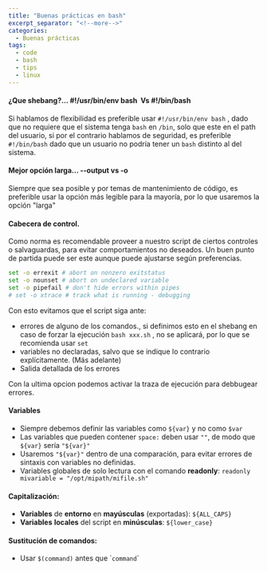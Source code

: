 ```yaml
---
title: "Buenas prácticas en bash"
excerpt_separator: "<!--more-->"
categories:
  - Buenas prácticas
tags:
  - code
  - bash
  - tips
  - linux
---
```


#### ¿Que shebang?... #!/usr/bin/env bash  Vs  #!/bin/bash
Si hablamos de flexibilidad es preferible usar `#!/usr/bin/env bash` , dado que no requiere que el sistema tenga `bash` en `/bin`, solo que este en el path del usuario, si por el contrario hablamos de seguridad, es preferible `#!/bin/bash` dado que un usuario no podría tener un `bash` distinto al del sistema.

#### Mejor opción larga... --output vs -o
Siempre que sea posible y por temas de mantenimiento de código, es preferible usar la opción más legible para la mayoría, por lo que usaremos la opción "larga"


#### Cabecera de control.
Como norma es recomendable proveer a nuestro script de ciertos controles o salvaguardas, para evitar comportamientos no deseados.
Un buen punto de partida puede ser este aunque puede ajustarse según preferencias.

```bash
set -o errexit # abort on nonzero exitstatus
set -o nounset # abort on undeclared variable
set -o pipefail # don't hide errors within pipes
# set -o xtrace # track what is running - debugging
```

Con esto evitamos que el script siga ante:
* errores de alguno de los comandos., si definimos esto en el shebang en caso de forzar la ejecución `bash xxx.sh` , no se aplicará, por lo que se recomienda usar `set`
* variables no declaradas, salvo que se indique lo contrario explícitamente. (Más adelante)
* Salida detallada de los errores 

Con la ultima opcion podemos activar la traza de ejecución para debbugear errores.

#### Variables
* Siempre debemos definir las variables como `${var}` y no como `$var`
* Las variables que pueden contener `space:` deben usar `""`, de modo que `${var}` sería `"${var}"`
* Usaremos `"${var}"` dentro de una comparación, para evitar errores de sintaxis con variables no definidas.
* Variables globales de solo lectura con el comando **readonly**: `readonly mivariable = "/opt/mipath/mifile.sh"`

#### Capitalización:
* **Variables** de **entorno** en **mayúsculas** (exportadas): `${ALL_CAPS}`
* **Variables** **locales** del script en **minúsculas**: `${lower_case}`

#### Sustitución de comandos:
* Usar `$(command)` antes que \``command`\`
